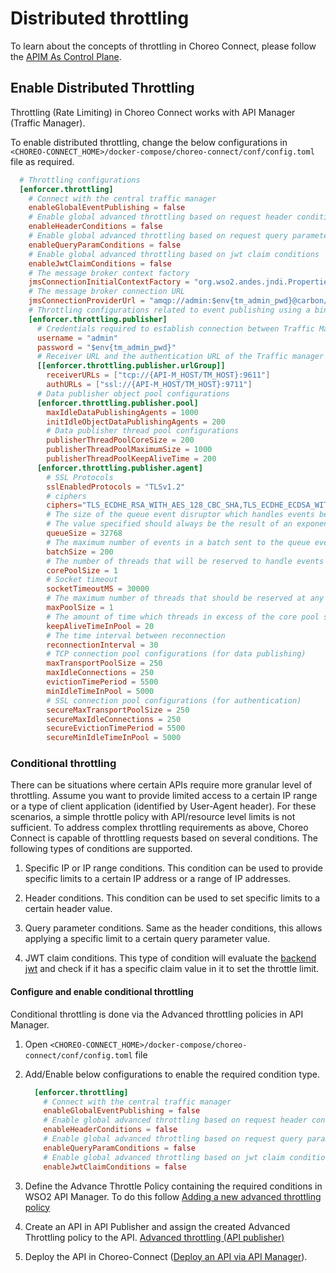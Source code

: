 # Distributed throttling

To learn about the concepts of throttling in Choreo Connect, please follow the [APIM As Control Plane]({{base_path}}/deploy-and-publish/deploy-on-gateway/choreo-connect/concepts/apim-as-control-plane/#rate-limiting).

## Enable Distributed Throttling

Throttling (Rate Limiting) in Choreo Connect works with API Manager (Traffic Manager).

To enable distributed throttling, change the below configurations in `<CHOREO-CONNECT_HOME>/docker-compose/choreo-connect/conf/config.toml` file as required.

``` toml
  # Throttling configurations
  [enforcer.throttling]
    # Connect with the central traffic manager
    enableGlobalEventPublishing = false
    # Enable global advanced throttling based on request header conditions
    enableHeaderConditions = false
    # Enable global advanced throttling based on request query parameter conditions
    enableQueryParamConditions = false
    # Enable global advanced throttling based on jwt claim conditions
    enableJwtClaimConditions = false
    # The message broker context factory
    jmsConnectionInitialContextFactory = "org.wso2.andes.jndi.PropertiesFileInitialContextFactory"
    # The message broker connection URL
    jmsConnectionProviderUrl = "amqp://admin:$env{tm_admin_pwd}@carbon/carbon?brokerlist='tcp://{API-M_HOST/TM_HOST}:5672'"
    # Throttling configurations related to event publishing using a binary connection
    [enforcer.throttling.publisher]
      # Credentials required to establish connection between Traffic Manager
      username = "admin"
      password = "$env{tm_admin_pwd}"
      # Receiver URL and the authentication URL of the Traffic manager node/nodes
      [[enforcer.throttling.publisher.urlGroup]]
        receiverURLs = ["tcp://{API-M_HOST/TM_HOST}:9611"]
        authURLs = ["ssl://{API-M_HOST/TM_HOST}:9711"]
      # Data publisher object pool configurations
      [enforcer.throttling.publisher.pool]
        maxIdleDataPublishingAgents = 1000
        initIdleObjectDataPublishingAgents = 200
        # Data publisher thread pool configurations
        publisherThreadPoolCoreSize = 200
        publisherThreadPoolMaximumSize = 1000
        publisherThreadPoolKeepAliveTime = 200
      [enforcer.throttling.publisher.agent]
        # SSL Protocols
        sslEnabledProtocols = "TLSv1.2"
        # ciphers
        ciphers="TLS_ECDHE_RSA_WITH_AES_128_CBC_SHA,TLS_ECDHE_ECDSA_WITH_AES_128_CBC_SHA256, TLS_ECDHE_RSA_WITH_AES_128_CBC_SHA256,TLS_RSA_WITH_AES_128_CBC_SHA256,TLS_ECDH_ECDSA_WITH_AES_128_CBC_SHA256, TLS_ECDH_RSA_WITH_AES_128_CBC_SHA256,TLS_DHE_RSA_WITH_AES_128_CBC_SHA256,TLS_DHE_DSS_WITH_AES_128_CBC_SHA256, TLS_ECDHE_ECDSA_WITH_AES_128_CBC_SHA,TLS_ECDHE_RSA_WITH_AES_128_CBC_SHA,TLS_RSA_WITH_AES_128_CBC_SHA, TLS_ECDH_ECDSA_WITH_AES_128_CBC_SHA,TLS_ECDH_RSA_WITH_AES_128_CBC_SHA,TLS_DHE_RSA_WITH_AES_128_CBC_SHA, TLS_DHE_DSS_WITH_AES_128_CBC_SHA,TLS_ECDHE_ECDSA_WITH_AES_128_GCM_SHA256,TLS_ECDHE_RSA_WITH_AES_128_GCM_SHA256  ,TLS_RSA_WITH_AES_128_GCM_SHA256,TLS_ECDH_ECDSA_WITH_AES_128_GCM_SHA256,TLS_ECDH_RSA_WITH_AES_128_GCM_SHA256, TLS_DHE_RSA_WITH_AES_128_GCM_SHA256,TLS_DHE_RSA_WITH_AES_128_GCM_SHA256,TLS_DHE_DSS_WITH_AES_128_GCM_SHA256  ,TLS_ECDHE_ECDSA_WITH_3DES_EDE_CBC_SHA,TLS_ECDHE_RSA_WITH_3DES_EDE_CBC_SHA,SSL_RSA_WITH_3DES_EDE_CBC_SHA, TLS_ECDH_ECDSA_WITH_3DES_EDE_CBC_SHA,TLS_ECDH_RSA_WITH_3DES_EDE_CBC_SHA,SSL_DHE_RSA_WITH_3DES_EDE_CBC_SHA, SSL_DHE_DSS_WITH_3DES_EDE_CBC_SHA,TLS_EMPTY_RENEGOTIATION_INFO_SCSV"
        # The size of the queue event disruptor which handles events before they are published.
        # The value specified should always be the result of an exponent with 2 as the base.
        queueSize = 32768
        # The maximum number of events in a batch sent to the queue event disruptor at a given time
        batchSize = 200
        # The number of threads that will be reserved to handle events at the time you start
        corePoolSize = 1
        # Socket timeout
        socketTimeoutMS = 30000
        # The maximum number of threads that should be reserved at any given time to handle events
        maxPoolSize = 1
        # The amount of time which threads in excess of the core pool size may remain idle before being terminated.
        keepAliveTimeInPool = 20
        # The time interval between reconnection
        reconnectionInterval = 30
        # TCP connection pool configurations (for data publishing)
        maxTransportPoolSize = 250
        maxIdleConnections = 250
        evictionTimePeriod = 5500
        minIdleTimeInPool = 5000
        # SSL connection pool configurations (for authentication)
        secureMaxTransportPoolSize = 250
        secureMaxIdleConnections = 250
        secureEvictionTimePeriod = 5500
        secureMinIdleTimeInPool = 5000
```
### Conditional throttling

There can be situations where certain APIs require more granular level of throttling. Assume you want to provide limited access to a certain IP range or a type of client application (identified by User-Agent header). For these scenarios, a simple throttle policy with API/resource level limits is not sufficient. To address complex throttling requirements as above, Choreo Connect is capable of throttling requests based on several conditions. The following types of conditions are supported.

1. Specific IP or IP range conditions. 
   This condition can be used to provide specific limits to a certain IP address or a range of IP addresses.

2. Header conditions.
   This condition can be used to set specific limits to a certain header value.
  
3. Query parameter conditions.
   Same as the header conditions, this allows applying a specific limit to a certain query parameter value.

4. JWT claim conditions.
   This type of condition will evaluate the [backend jwt]({{base_path}}/deploy/api-microgateway/passing-enduser-attributes-to-the-backend-using-jwt) and check if it has a specific claim value in it to set the throttle limit.

#### Configure and enable conditional throttling
Conditional throttling is done via the Advanced throttling policies in API Manager.

1. Open `<CHOREO-CONNECT_HOME>/docker-compose/choreo-connect/conf/config.toml` file
2. Add/Enable below configurations to enable the required condition type.

    ```toml
      [enforcer.throttling]
        # Connect with the central traffic manager
        enableGlobalEventPublishing = false
        # Enable global advanced throttling based on request header conditions
        enableHeaderConditions = false
        # Enable global advanced throttling based on request query parameter conditions
        enableQueryParamConditions = false
        # Enable global advanced throttling based on jwt claim conditions
        enableJwtClaimConditions = false
    ```

3. Define the Advance Throttle Policy containing the required conditions in WSO2 API Manager. To do this follow [Adding a new advanced throttling policy]({{apim_path}}/design/rate-limiting/adding-new-throttling-policies/#adding-a-new-advanced-throttling-policy)
4. Create an API in API Publisher and assign the created Advanced Throttling policy to the API. [Advanced throttling (API publisher)]({{base_path}}/design/rate-limiting/setting-throttling-limits/#advanced-throttling-api-publisher)
5. Deploy the API in Choreo-Connect ([Deploy an API via API Manager]({{base_path}}/deploy-and-publish/deploy-on-gateway/choreo-connect/deploy-api/deploy-api-to-choreo-connect/#via-api-manager)).

